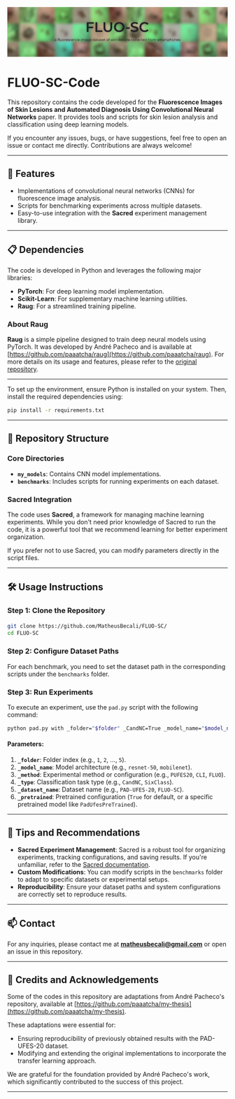 
<p align="center">
  <img src="https://github.com/MatheusBecali/FLUO-SC/blob/main/githubBanner/Banner_FLUO-SC.png?raw=true" alt="Fluo-sc Banner"/>
</p>

# FLUO-SC-Code

This repository contains the code developed for the **Fluorescence Images of Skin Lesions and Automated Diagnosis Using Convolutional Neural Networks** paper. It provides tools and scripts for skin lesion analysis and classification using deep learning models.

If you encounter any issues, bugs, or have suggestions, feel free to open an issue or contact me directly. Contributions are always welcome!

---

## 🚀 Features

- Implementations of convolutional neural networks (CNNs) for fluorescence image analysis.
- Scripts for benchmarking experiments across multiple datasets.
- Easy-to-use integration with the **Sacred** experiment management library.

---

## 📋 Dependencies

The code is developed in Python and leverages the following major libraries:

- **PyTorch**: For deep learning model implementation.
- **Scikit-Learn**: For supplementary machine learning utilities.
- **Raug**: For a streamlined training pipeline.

### About Raug

**Raug** is a simple pipeline designed to train deep neural models using PyTorch. It was developed by André Pacheco and is available at [https://github.com/paaatcha/raug](https://github.com/paaatcha/raug). For more details on its usage and features, please refer to the [original repository](https://github.com/paaatcha/raug).

---

To set up the environment, ensure Python is installed on your system. Then, install the required dependencies using:

```bash
pip install -r requirements.txt
```

---

## 📂 Repository Structure

### Core Directories

- **`my_models`**: Contains CNN model implementations.
- **`benchmarks`**: Includes scripts for running experiments on each dataset.

### Sacred Integration

The code uses **Sacred**, a framework for managing machine learning experiments. While you don't need prior knowledge of Sacred to run the code, it is a powerful tool that we recommend learning for better experiment organization.

If you prefer not to use Sacred, you can modify parameters directly in the script files.

---

## 🛠 Usage Instructions

### Step 1: Clone the Repository

```bash
git clone https://github.com/MatheusBecali/FLUO-SC/
cd FLUO-SC
```

### Step 2: Configure Dataset Paths

For each benchmark, you need to set the dataset path in the corresponding scripts under the `benchmarks` folder.

### Step 3: Run Experiments

To execute an experiment, use the `pad.py` script with the following command:

```bash
python pad.py with _folder="$folder" _CandNC=True _model_name="$model_name" _method="$method" _type="$types" _dataset_name="$dataset_name" _pretrained="$pretrained"
```

#### Parameters:
1. **`_folder`**: Folder index (e.g., `1`, `2`, ..., `5`).
2. **`_model_name`**: Model architecture (e.g., `resnet-50`, `mobilenet`).
3. **`_method`**: Experimental method or configuration (e.g., `PUFES20`, `CLI`, `FLUO`).
4. **`_type`**: Classification task type (e.g., `CandNC`, `SixClass`).
5. **`_dataset_name`**: Dataset name (e.g., `PAD-UFES-20`, `FLUO-SC`).
6. **`_pretrained`**: Pretrained configuration (`True` for default, or a specific pretrained model like `PadUfesPreTrained`).

---

## 🧩 Tips and Recommendations

- **Sacred Experiment Management**: Sacred is a robust tool for organizing experiments, tracking configurations, and saving results. If you're unfamiliar, refer to the [Sacred documentation](https://sacred.readthedocs.io/en/stable/).
- **Custom Modifications**: You can modify scripts in the `benchmarks` folder to adapt to specific datasets or experimental setups.
- **Reproducibility**: Ensure your dataset paths and system configurations are correctly set to reproduce results.

---

## 📫 Contact

For any inquiries, please contact me at **matheusbecali@gmail.com** or open an issue in this repository.

---

## 📝 Credits and Acknowledgements

Some of the codes in this repository are adaptations from André Pacheco's repository, available at [https://github.com/paaatcha/my-thesis](https://github.com/paaatcha/my-thesis). 

These adaptations were essential for:
- Ensuring reproducibility of previously obtained results with the PAD-UFES-20 dataset.
- Modifying and extending the original implementations to incorporate the transfer learning approach.

We are grateful for the foundation provided by André Pacheco's work, which significantly contributed to the success of this project.

--- 

